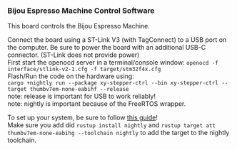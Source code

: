 ### Bijou Espresso Machine Control Software

This board controls the Bijou Espresso Machine.


Connect the board using a ST-Link V3 (with TagConnect) to a USB port on the computer. Be sure to power the board with an additional USB-C connector. (ST-Link does not provide power)  
First start the openocd server in a terminal/console window:
```openocd -f interface/stlink-v2-1.cfg -f target/stm32f4x.cfg```   
Flash/Run the code on the hardware using:  
```cargo +nightly run --package xy-stepper-ctrl --bin xy-stepper-ctrl --target thumbv7em-none-eabihf --release```  
note: release is important for USB to work reliably!  
note: nightly is important because of the FreeRTOS wrapper.

To set up your system, be sure to follow [this guide](https://docs.rust-embedded.org/discovery/f3discovery/03-setup/index.html)!  
Make sure you add did 
```rustup install nightly``` and
```rustup target att thumbv7em-none-eabihg --toolchain nightly``` to add the target to the nightly toolchain.